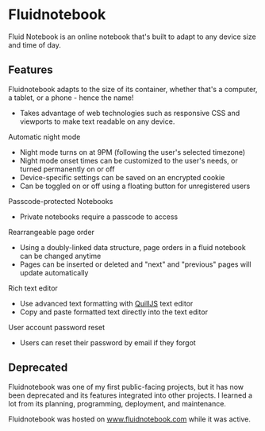 # Fluidnotebook

Fluid Notebook is an online notebook that's built to adapt to any device size and time of day.

## Features
Fluidnotebook adapts to the size of its container, whether that's a computer, a tablet, or a phone - hence the name!
* Takes advantage of web technologies such as responsive CSS and viewports to make text readable on any device.



Automatic night mode
* Night mode turns on at 9PM (following the user's selected timezone)
* Night mode onset times can be customized to the user's needs, or turned permanently on or off
* Device-specific settings can be saved on an encrypted cookie
* Can be toggled on or off using a floating button for unregistered users



Passcode-protected Notebooks
* Private notebooks require a passcode to access


Rearrangeable page order
* Using a doubly-linked data structure, page orders in a fluid notebook can be changed anytime
* Pages can be inserted or deleted and "next" and "previous" pages will update automatically


Rich text editor
* Use advanced text formatting with <a href="https://quilljs.com/">QuillJS</a> text editor
* Copy and paste formatted text directly into the text editor

User account password reset
* Users can reset their password by email if they forgot


## Deprecated
Fluidnotebook was one of my first public-facing projects, but it has now been deprecated and its features integrated into other projects. I learned a lot from its planning, programming, deployment, and maintenance.

Fluidnotebook was hosted on www.fluidnotebook.com while it was active.
